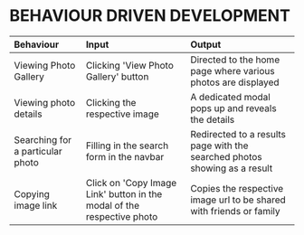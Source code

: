 # BEHAVIOUR DRIVEN DEVELOPMENT

|Behaviour|Input|Output|
|:--------|:-----|:----|
|Viewing Photo Gallery|Clicking 'View Photo Gallery' button|Directed to the home page where various photos are displayed
|Viewing photo details|Clicking the respective image|A dedicated modal pops up and reveals the details
|Searching for a particular photo|Filling in the search form in the navbar|Redirected to a results page with the searched photos showing as a result
|Copying image link|Click on 'Copy Image Link' button in the modal of the respective photo|Copies the respective image url to be shared with friends or family|
